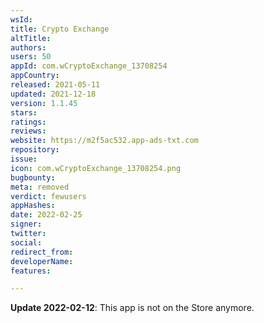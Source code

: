 ```yaml
---
wsId: 
title: Crypto Exchange
altTitle: 
authors: 
users: 50
appId: com.wCryptoExchange_13708254
appCountry: 
released: 2021-05-11
updated: 2021-12-18
version: 1.1.45
stars: 
ratings: 
reviews: 
website: https://m2f5ac532.app-ads-txt.com
repository: 
issue: 
icon: com.wCryptoExchange_13708254.png
bugbounty: 
meta: removed
verdict: fewusers
appHashes: 
date: 2022-02-25
signer: 
twitter: 
social: 
redirect_from: 
developerName: 
features: 

---
```


**Update 2022-02-12**: This app is not on the Store anymore.

